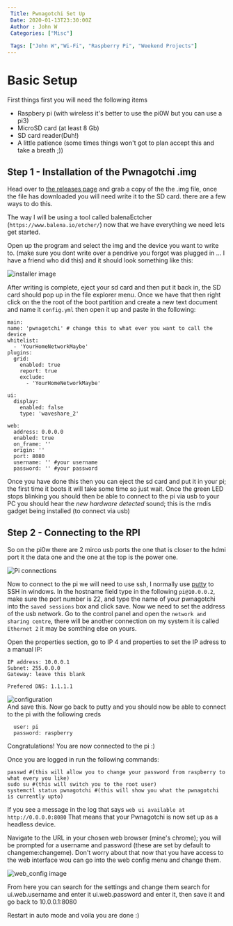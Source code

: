 ```yaml
---
 Title: Pwnagotchi Set Up
 Date: 2020-01-13T23:30:00Z
 Author : John W
 Categories: ["Misc"]
 
 Tags: ["John W","Wi-Fi", "Raspberry Pi", "Weekend Projects"]
---
```

# Basic Setup

First things first you will need the following items

- Raspbery pi (with wireless it's better to use the pi0W but you can use a pi3)
- MicroSD card (at least 8 Gb)
- SD card reader(Duh!)
- A little patience (some times things won't got to plan accept this and take a breath ;))

## Step 1 - Installation of the Pwnagotchi .img
Head over to [the releases page](https://github.com/evilsocket/pwnagotchi/releases) and grab a copy of the the .img file, once the file has downloaded you will need write it to the SD card. there are a few ways to do this.

The way I will be using a tool called balenaEctcher (`https://www.balena.io/etcher/`) now that we have everything we need lets get started.

Open up the program and select the img and the device you want to write to. (make sure you dont write over a pendrive you forgot was plugged in ... I have a friend who did this) and it should look something like this:

![installer image](images/pwnagotchi/write_image.PNG)

After writing is complete, eject your sd card and then put it back in, the SD card should pop up in the file explorer menu.
Once we have that then right click on the the root of the boot partition and create a new text document and name it `config.yml` then open it up and paste in the following:
  ```
main:
  name: 'pwnagotchi' # change this to what ever you want to call the device
  whitelist:
    - 'YourHomeNetworkMaybe'
  plugins:
    grid:
      enabled: true
      report: true
      exclude:
        - 'YourHomeNetworkMaybe'

ui:
    display:
      enabled: false
      type: 'waveshare_2'
     
web:
    address: 0.0.0.0
    enabled: true
    on_frame: ''
    origin: ''
    port: 8080
    username: '' #your username 
    password: '' #your password
```

Once you have done this then you can eject the sd card and put it in your pi; the first time it boots it will take some time so just wait.
Once the green LED stops blinking you should then be able to connect to the pi via usb to your PC you should hear the _new hardware detected_ sound; this is the rndis gadget being installed (to connect via usb)

## Step 2 - Connecting to the RPI

So on the pi0w there are 2 mirco usb ports the one that is closer to the hdmi port it the data one and the one at the top is the power one.

![Pi connections](images/pwnagotchi/connections.PNG)

Now to connect to the pi we will need to use ssh, I normally use [putty](https://www.chiark.greenend.org.uk/~sgtatham/putty/) to SSH in windows.
In the hostname field type in the following `pi@10.0.0.2`, make sure the port number is 22, and type the name of your pwnagotchi into the `saved sessions` box and click save.
Now we need to set the address of the usb network. Go to the control panel and open the `network and sharing centre`, there will be another connection on my system it is called `Ethernet 2` it may be somthing else on yours.

Open the properties section, go to IP 4 and properties to set the IP adress to a manual IP:
  ```
  IP address: 10.0.0.1
  Subnet: 255.0.0.0
  Gateway: leave this blank

  Prefered DNS: 1.1.1.1
  ```
![configuration](images/pwnagotchi/network_config.PNG)  
And save this. Now go back to putty and you should now be able to connect to the pi with the following creds
``` 
  user: pi
  password: raspberry
```

Congratulations! You are now connected to the pi :)

Once you are logged in run the following commands:

```
passwd #(this will allow you to change your password from raspberry to what every you like)
sudo su #(this will switch you to the root user)
systemctl status pwnagotchi #(this will show you what the pwnagotchi is currently upto)
```
If you see a message in the log that says `web ui available at http://0.0.0.0:8080` That means that your Pwnagotchi is now set up as a headless device.

Navigate to the URL in your chosen web browser (mine's chrome); you will be prompted for a username and password (these are set by default to changeme:changeme).
Don't worry about that now that you have access to the web interface wou can go into the web config menu and change them. 

![web_config image](images/pwnagotchi/webcfg.PNG)

From here you can search for the settings and change them search for ui.web.username and enter it ui.web.password and enter it, then save it and go back to 10.0.0.1:8080

Restart in auto mode and voila you are done :)
